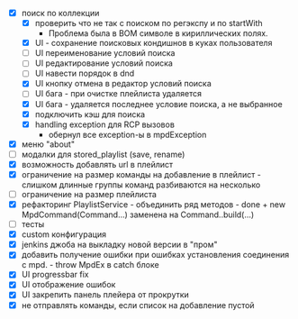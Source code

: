  - [x] поиск по коллекции
   - [x] проверить что не так с поиском по регэкспу и по startWith
        - Проблема была в BOM символе в кириллических полях.
   - [x] UI - сохранение поисковых кондишнов в куках пользователя
   - [ ] UI переименование условий поиска
   - [ ] UI редактирование условий поиска
   - [ ] UI навести порядок в dnd
   - [x] UI кнопку отмена в редактор условий поиска
   - [ ] UI бага - при очистке плейлиста удаляется 
   - [x] UI бага - удаляется последнее условие поиска, а не выбранное
   - [x] подключить кэш для поиска
   - [x] handling exception для RCP вызовов
        - обернул все exception-ы в mpdException
 - [x] меню "about"
 - [ ] модалки для stored_playlist (save, rename)
 - [x] возможность добавлять url в плейлист
 - [x] ограничение на размер команды на добавление в плейлист
        - слишком длинные группы команд разбиваются на несколько
 - [ ] ограничение на размер плейлиста
 - [x] рефакторинг PlaylistService - объединить ряд методов
        - done + new MpdCommand(Command...) заменена на Command.<COMMAND>.build(...)
 - [ ] тесты
 - [x] custom конфигурация
 - [x] jenkins джоба на выкладку новой версии в "пром"
 - [x] добавить получение ошибки при ошибках установления соединения с mpd.
         - throw MpdEx в catch блоке
 - [x] UI progressbar fix
 - [x] UI отображение ошибок
 - [x] UI закрепить панель плейера от прокрутки
 - [x] не отправлять команды, если список на добавление пустой
